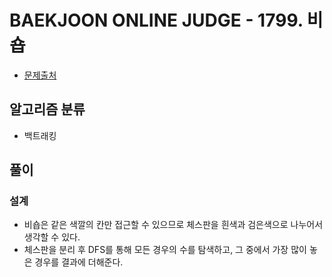 # BAEKJOON ONLINE JUDGE - 1799. 비숍

- [문제출처](https://www.acmicpc.net/problem/1799 '1799. 비숍')

## 알고리즘 분류

- 백트래킹

## 풀이

### 설계

- 비숍은 같은 색깔의 칸만 접근할 수 있으므로 체스판을 흰색과 검은색으로 나누어서 생각할 수 있다.
- 체스판을 분리 후 DFS를 통해 모든 경우의 수를 탐색하고, 그 중에서 가장 많이 놓은 경우를 결과에 더해준다.
